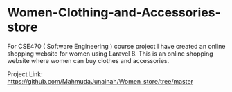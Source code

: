 # Women-Clothing-and-Accessories-store
For CSE470 ( Software Engineering ) course project I have created an online shopping website for women using Laravel 8. This is an online shopping website where women can buy clothes and accessories.

Project Link: https://github.com/MahmudaJunainah/Women_store/tree/master
